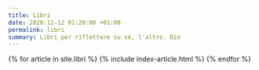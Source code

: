 ```yaml
---
title: Libri
date: 2020-11-12 01:20:00 +01:00
permalink: libri
summary: Libri per riflettere su sé, l'altro. Dio
---
```


<section class="post-index">
{% for article in site.libri %} 
{% include index-article.html %}
{% endfor %}
</section>
